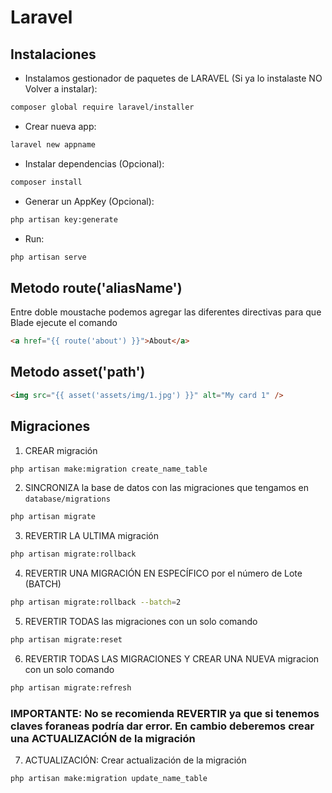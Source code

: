 # Laravel

## Instalaciones

-   Instalamos gestionador de paquetes de LARAVEL (Si ya lo instalaste NO Volver a instalar):

```bash
composer global require laravel/installer
```

-   Crear nueva app:

```bash
laravel new appname
```

-   Instalar dependencias (Opcional):

```bash
composer install
```

-   Generar un AppKey (Opcional):

```bash
php artisan key:generate
```

-   Run:

```bash
php artisan serve
```

## Metodo route('aliasName')

Entre doble moustache podemos agregar las diferentes directivas para que Blade ejecute el comando

```html
<a href="{{ route('about') }}">About</a>
```

## Metodo asset('path')

```html
<img src="{{ asset('assets/img/1.jpg') }}" alt="My card 1" />
```

## Migraciones

1. CREAR migración

```bash
php artisan make:migration create_name_table
```

2. SINCRONIZA la base de datos con las migraciones que tengamos en `database/migrations`
```bash
php artisan migrate
```

3. REVERTIR LA ULTIMA migración

```bash
php artisan migrate:rollback
```

4. REVERTIR UNA MIGRACIÓN EN ESPECÍFICO por el número de Lote (BATCH)

```bash
php artisan migrate:rollback --batch=2
```

5. REVERTIR TODAS las migraciones con un solo comando

```bash
php artisan migrate:reset
```

6. REVERTIR TODAS LAS MIGRACIONES Y CREAR UNA NUEVA migracion con un solo comando

```bash
php artisan migrate:refresh
```

### IMPORTANTE: No se recomienda REVERTIR ya que si tenemos claves foraneas podría dar error. En cambio deberemos crear una ACTUALIZACIÓN de la migración

7. ACTUALIZACIÓN: Crear actualización de la migración

```bash
php artisan make:migration update_name_table
```